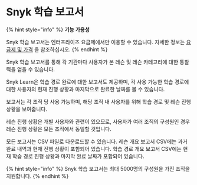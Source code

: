 # Snyk 학습 보고서

{% hint style="info" %}
**기능 가용성**

Snyk 학습 보고서는 엔터프라이즈 요금제에서만 이용할 수 있습니다. 자세한 정보는 [요금제 및 가격](https://snyk.io/plans/) 을 참조하십시오.
{% endhint %}

Snyk 학습 보고서를 통해 각 기관마다 사용자가 본 레슨 및 레슨 카테고리에 대한 통찰력을 얻을 수 있습니다.

Snyk Learn은 학습 경로 완료에 대한 보고서도 제공하며, 각 사용 가능한 학습 경로에 대한 사용자의 현재 진행 상황과 마지막으로 완료한 날짜를 볼 수 있습니다.

보고서는 각 조직 당 사용 가능하며, 해당 조직 내 사용자를 위해 학습 경로 및 레슨 진행 상황을 보여줍니다.

레슨 진행 상황은 개별 사용자와 관련이 있으므로, 사용자가 여러 조직의 구성원인 경우 레슨 진행 상황은 모든 조직에서 동일할 것입니다.

모든 보고서는 CSV 파일로 다운로드할 수 있습니다. 레슨 개요 보고서 CSV에는 과거 완료 내역과 현재 진행 상황이 포함되어 있습니다. 학습 경로 개요 보고서 CSV에는 현재 학습 경로 진행 상황과 마지막 완료 날짜가 포함되어 있습니다.

{% hint style="info" %}
Snyk 학습 보고서는 최대 5000명의 구성원을 가진 조직을 지원합니다.
{% endhint %}